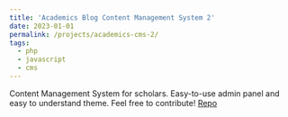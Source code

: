 ```yaml
---
title: 'Academics Blog Content Management System 2'
date: 2023-01-01
permalink: /projects/academics-cms-2/
tags:
  - php
  - javascript
  - cms
---
```


Content Management System for scholars. Easy-to-use admin panel and easy to understand theme. Feel free to contribute!
[Repo](https://github.com/robuno/academics-blog-cms)